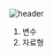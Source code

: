 ![header](https://capsule-render.vercel.app/api?type=wave&color=auto&height=300&section=header&text=capsule%20render&fontSize=90)

1. 변수
2. 자료형